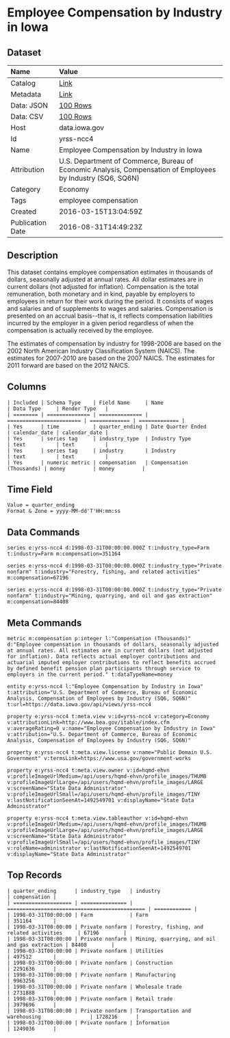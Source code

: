 # Employee Compensation by Industry in Iowa

## Dataset

| Name | Value |
| :--- | :---- |
| Catalog | [Link](https://catalog.data.gov/dataset/employee-compensation-by-industry-in-iowa) |
| Metadata | [Link](https://data.iowa.gov/api/views/yrss-ncc4) |
| Data: JSON | [100 Rows](https://data.iowa.gov/api/views/yrss-ncc4/rows.json?max_rows=100) |
| Data: CSV | [100 Rows](https://data.iowa.gov/api/views/yrss-ncc4/rows.csv?max_rows=100) |
| Host | data.iowa.gov |
| Id | yrss-ncc4 |
| Name | Employee Compensation by Industry in Iowa |
| Attribution | U.S. Department of Commerce, Bureau of Economic Analysis, Compensation of Employees by Industry (SQ6, SQ6N) |
| Category | Economy |
| Tags | employee compensation |
| Created | 2016-03-15T13:04:59Z |
| Publication Date | 2016-08-31T14:49:23Z |

## Description

This dataset contains employee compensation estimates in thousands of dollars, seasonally adjusted at annual rates.  All dollar estimates are in current dollars (not adjusted for inflation).  Compensation is the total remuneration, both monetary and in kind, payable by employers to employees in return for their work during the period. It consists of wages and salaries and of supplements to wages and salaries. Compensation is presented on an accrual basis--that is, it reflects compensation liabilities incurred by the employer in a given period regardless of when the compensation is actually received by the employee.


The estimates of compensation by industry for 1998-2006 are based on the 2002 North American Industry Classification System (NAICS). The estimates for 2007-2010 are based on the 2007 NAICS. The estimates for 2011 forward are based on the 2012 NAICS.

## Columns

```ls
| Included | Schema Type    | Field Name     | Name                     | Data Type     | Render Type   |
| ======== | ============== | ============== | ======================== | ============= | ============= |
| Yes      | time           | quarter_ending | Date Quarter Ended       | calendar_date | calendar_date |
| Yes      | series tag     | industry_type  | Industry Type            | text          | text          |
| Yes      | series tag     | industry       | Industry                 | text          | text          |
| Yes      | numeric metric | compensation   | Compensation (Thousands) | money         | money         |
```

## Time Field

```ls
Value = quarter_ending
Format & Zone = yyyy-MM-dd'T'HH:mm:ss
```

## Data Commands

```ls
series e:yrss-ncc4 d:1998-03-31T00:00:00.000Z t:industry_type=Farm t:industry=Farm m:compensation=351164

series e:yrss-ncc4 d:1998-03-31T00:00:00.000Z t:industry_type="Private nonfarm" t:industry="Forestry, fishing, and related activities" m:compensation=67196

series e:yrss-ncc4 d:1998-03-31T00:00:00.000Z t:industry_type="Private nonfarm" t:industry="Mining, quarrying, and oil and gas extraction" m:compensation=84408
```

## Meta Commands

```ls
metric m:compensation p:integer l:"Compensation (Thousands)" d:"Employee compensation in thousands of dollars, seasonally adjusted at annual rates. All estimates are in current dollars (not adjusted for inflation). Data reflects actual employer contributions and actuarial imputed employer contributions to reflect benefits accrued by defined benefit pension plan participants through service to employers in the current period." t:dataTypeName=money

entity e:yrss-ncc4 l:"Employee Compensation by Industry in Iowa" t:attribution="U.S. Department of Commerce, Bureau of Economic Analysis, Compensation of Employees by Industry (SQ6, SQ6N)" t:url=https://data.iowa.gov/api/views/yrss-ncc4

property e:yrss-ncc4 t:meta.view v:id=yrss-ncc4 v:category=Economy v:attributionLink=http://www.bea.gov/itable/index.cfm v:averageRating=0 v:name="Employee Compensation by Industry in Iowa" v:attribution="U.S. Department of Commerce, Bureau of Economic Analysis, Compensation of Employees by Industry (SQ6, SQ6N)"

property e:yrss-ncc4 t:meta.view.license v:name="Public Domain U.S. Government" v:termsLink=https://www.usa.gov/government-works

property e:yrss-ncc4 t:meta.view.owner v:id=hqmd-ehvn v:profileImageUrlMedium=/api/users/hqmd-ehvn/profile_images/THUMB v:profileImageUrlLarge=/api/users/hqmd-ehvn/profile_images/LARGE v:screenName="State Data Administrator" v:profileImageUrlSmall=/api/users/hqmd-ehvn/profile_images/TINY v:lastNotificationSeenAt=1492549701 v:displayName="State Data Administrator"

property e:yrss-ncc4 t:meta.view.tableauthor v:id=hqmd-ehvn v:profileImageUrlMedium=/api/users/hqmd-ehvn/profile_images/THUMB v:profileImageUrlLarge=/api/users/hqmd-ehvn/profile_images/LARGE v:screenName="State Data Administrator" v:profileImageUrlSmall=/api/users/hqmd-ehvn/profile_images/TINY v:roleName=administrator v:lastNotificationSeenAt=1492549701 v:displayName="State Data Administrator"
```

## Top Records

```ls
| quarter_ending      | industry_type   | industry                                      | compensation | 
| =================== | =============== | ============================================= | ============ | 
| 1998-03-31T00:00:00 | Farm            | Farm                                          | 351164       | 
| 1998-03-31T00:00:00 | Private nonfarm | Forestry, fishing, and related activities     | 67196        | 
| 1998-03-31T00:00:00 | Private nonfarm | Mining, quarrying, and oil and gas extraction | 84408        | 
| 1998-03-31T00:00:00 | Private nonfarm | Utilities                                     | 497512       | 
| 1998-03-31T00:00:00 | Private nonfarm | Construction                                  | 2291636      | 
| 1998-03-31T00:00:00 | Private nonfarm | Manufacturing                                 | 9963256      | 
| 1998-03-31T00:00:00 | Private nonfarm | Wholesale trade                               | 2731888      | 
| 1998-03-31T00:00:00 | Private nonfarm | Retail trade                                  | 3979696      | 
| 1998-03-31T00:00:00 | Private nonfarm | Transportation and warehousing                | 1728216      | 
| 1998-03-31T00:00:00 | Private nonfarm | Information                                   | 1249036      | 
```
